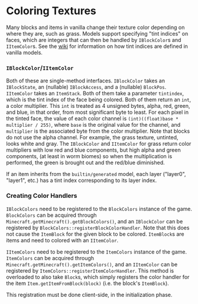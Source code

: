 Coloring Textures
=================

Many blocks and items in vanilla change their texture color depending on where they are, such as grass. Models support specifying "tint indices" on faces, which are integers that can then be handled by `IBlockColor`s and `IItemColor`s. See the [wiki][] for information on how tint indices are defined in vanilla models.

### `IBlockColor`/`IItemColor`

Both of these are single-method interfaces. `IBlockColor` takes an `IBlockState`, an (nullable) `IBlockAccess`, and a (nullable) `BlockPos`. `IItemColor` takes an `ItemStack`. Both of them take a parameter `tintindex`, which is the tint index of the face being colored. Both of them return an `int`, a color multiplier. This `int` is treated as 4 unsigned bytes, alpha, red, green, and blue, in that order, from most significant byte to least. For each pixel in the tinted face, the value of each color channel is `(int)((float)base * multiplier / 255)`, where `base` is the original value for the channel, and `multiplier` is the associated byte from the color multiplier. Note that blocks do not use the alpha channel. For example, the grass texture, untinted, looks white and gray. The `IBlockColor` and `IItemColor` for grass return color multipliers with low red and blue components, but high alpha and green components, (at least in worm biomes) so when the multiplication is performed, the green is brought out and the red/blue diminished.

If an item inherits from the `builtin/generated` model, each layer ("layer0", "layer1", etc.) has a tint index corresponding to its layer index.

### Creating Color Handlers

`IBlockColors` need to be registered to the `BlockColors` instance of the game. `BlockColors` can be acquired through `Minecraft.getMinecraft().getBlockColors()`, and an `IBlockColor` can be registered by `BlockColors::registerBlockColorHandler`. Note that this does not cause the `ItemBlock` for the given block to be colored. `ItemBlock`s are items and need to colored with an `IItemColor`.

`IItemColors` need to be registered to the `ItemColors` instance of the game. `ItemColors` can be acquired through `Minecraft.getMinecraft().getItemColors()`, and an `IItemColor` can be registered by `ItemColors::registerItemColorHandler`. This method is overloaded to also take `Block`s, which simply registers the color handler for the item `Item.getItemFromBlock(block)` (i.e. the block's `ItemBlock`).

This registration must be done client-side, in the initialization phase.

[wiki]: https://minecraft.gamepedia.com/Model#Block_models
